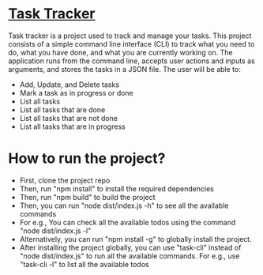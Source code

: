 # [Task Tracker](https://roadmap.sh/projects/task-tracker)
Task tracker is a project used to track and manage your tasks.  This project consists of a simple command line interface (CLI) to track what you need to do, what you have done, and what you are currently working on.
The application runs from the command line, accepts user actions and inputs as arguments, and stores the tasks in a JSON file. The user will be able to:
- Add, Update, and Delete tasks
- Mark a task as in progress or done
- List all tasks
- List all tasks that are done
- List all tasks that are not done
- List all tasks that are in progress

# How to run the project?
  - First, clone the project repo
  - Then, run "npm install" to install the required dependencies
  - Then, run "npm build" to build the project
  - Then, you can run "node dist/index.js -h" to see all the available commands
  - For e.g., You can check all the available todos using the command "node dist/index.js -l"
  - Alternatively, you can run "npm install -g" to globally install the project.
  - After installing the project globally, you can use "task-cli" instead of "node dist/index.js" to run all the available commands. For e.g., use "task-cli -l" to list all the available todos

